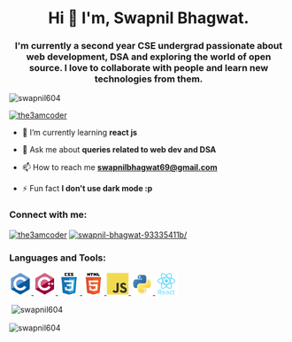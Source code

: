 <h1 align="center">Hi 👋 I'm, Swapnil Bhagwat.</h1>
<h3 align="center">I'm currently a second year CSE undergrad passionate about web development, DSA and exploring the world of open source. I love to collaborate with people and learn new technologies from them.</h3>

<p align="left"> <img src="https://komarev.com/ghpvc/?username=swapnil604&label=Profile%20views&color=0e75b6&style=flat" alt="swapnil604" /> </p>

<p align="left"> <a href="https://twitter.com/the3amcoder" target="blank"><img src="https://img.shields.io/twitter/follow/the3amcoder?logo=twitter&style=for-the-badge" alt="the3amcoder" /></a> </p>

- 🌱 I’m currently learning **react js**

- 💬 Ask me about **queries related to web dev and DSA**

- 📫 How to reach me **swapnilbhagwat69@gmail.com**

- ⚡ Fun fact **I don't use dark mode :p**

<h3 align="left">Connect with me:</h3>
<p align="left">
<a href="https://twitter.com/the3amcoder" target="blank"><img align="center" src="https://raw.githubusercontent.com/rahuldkjain/github-profile-readme-generator/master/src/images/icons/Social/twitter.svg" alt="the3amcoder" height="30" width="40" /></a>
<a href="https://linkedin.com/in/swapnil-bhagwat-93335411b/" target="blank"><img align="center" src="https://raw.githubusercontent.com/rahuldkjain/github-profile-readme-generator/master/src/images/icons/Social/linked-in-alt.svg" alt="swapnil-bhagwat-93335411b/" height="30" width="40" /></a>
</p>

<h3 align="left">Languages and Tools:</h3>
<p align="left"> <a href="https://www.cprogramming.com/" target="_blank"> <img src="https://raw.githubusercontent.com/devicons/devicon/master/icons/c/c-original.svg" alt="c" width="40" height="40"/> </a> <a href="https://www.w3schools.com/cpp/" target="_blank"> <img src="https://raw.githubusercontent.com/devicons/devicon/master/icons/cplusplus/cplusplus-original.svg" alt="cplusplus" width="40" height="40"/> </a> <a href="https://www.w3schools.com/css/" target="_blank"> <img src="https://raw.githubusercontent.com/devicons/devicon/master/icons/css3/css3-original-wordmark.svg" alt="css3" width="40" height="40"/> </a> <a href="https://www.w3.org/html/" target="_blank"> <img src="https://raw.githubusercontent.com/devicons/devicon/master/icons/html5/html5-original-wordmark.svg" alt="html5" width="40" height="40"/> </a> <a href="https://developer.mozilla.org/en-US/docs/Web/JavaScript" target="_blank"> <img src="https://raw.githubusercontent.com/devicons/devicon/master/icons/javascript/javascript-original.svg" alt="javascript" width="40" height="40"/> </a> <a href="https://www.python.org" target="_blank"> <img src="https://raw.githubusercontent.com/devicons/devicon/master/icons/python/python-original.svg" alt="python" width="40" height="40"/> </a> <a href="https://reactjs.org/" target="_blank"> <img src="https://raw.githubusercontent.com/devicons/devicon/master/icons/react/react-original-wordmark.svg" alt="react" width="40" height="40"/> </a> </p>

<p>&nbsp;<img align="center" src="https://github-readme-stats.vercel.app/api?username=swapnil604&show_icons=true&title_color=000000&locale=en" alt="swapnil604" /></p>

<p><img align="center" src="https://github-readme-streak-stats.herokuapp.com/?user=swapnil604&" alt="swapnil604" /></p>
